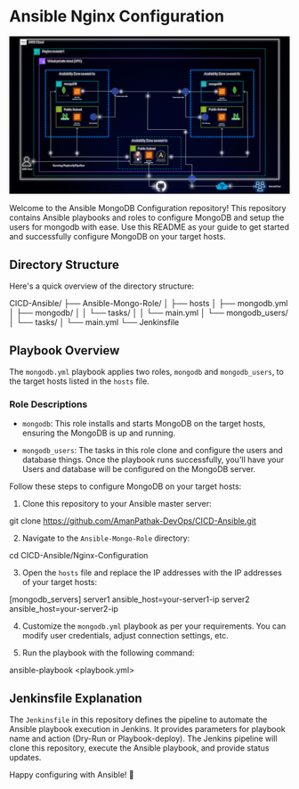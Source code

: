 # Ansible Nginx Configuration

![Project Image](../assets/AWS-Infra-Diagram.gif)

Welcome to the Ansible MongoDB Configuration repository! This repository contains Ansible playbooks and roles to configure MongoDB and setup the users for mongodb with ease. Use this README as your guide to get started and successfully configure MongoDB on your target hosts.

## Directory Structure

Here's a quick overview of the directory structure:

CICD-Ansible/
├── Ansible-Mongo-Role/
│   ├── hosts
│   ├── mongodb.yml
│   ├── mongodb/
│   │   └── tasks/
│   │       └── main.yml
│   └── mongodb_users/
│       └── tasks/
│           └── main.yml
└── Jenkinsfile



## Playbook Overview

The `mongodb.yml` playbook applies two roles, `mongodb` and `mongodb_users`, to the target hosts listed in the `hosts` file.

### Role Descriptions

- `mongodb`: This role installs and starts MongoDB on the target hosts, ensuring the MongoDB is up and running.

- `mongodb_users`: The tasks in this role clone and configure the users and database things. Once the playbook runs successfully, you'll have your Users and database will be configured on the MongoDB server.



Follow these steps to configure MongoDB on your target hosts:

1. Clone this repository to your Ansible master server:

git clone https://github.com/AmanPathak-DevOps/CICD-Ansible.git


2. Navigate to the `Ansible-Mongo-Role` directory:

cd CICD-Ansible/Nginx-Configuration


3. Open the `hosts` file and replace the IP addresses with the IP addresses of your target hosts:

[mongodb_servers]
server1 ansible_host=your-server1-ip
server2 ansible_host=your-server2-ip


4. Customize the `mongodb.yml` playbook as per your requirements. You can modify user credentials, adjust connection settings, etc.

5. Run the playbook with the following command:

ansible-playbook <playbook.yml>




## Jenkinsfile Explanation

The `Jenkinsfile` in this repository defines the pipeline to automate the Ansible playbook execution in Jenkins. It provides parameters for playbook name and action (Dry-Run or Playbook-deploy). The Jenkins pipeline will clone this repository, execute the Ansible playbook, and provide status updates.

Happy configuring with Ansible! :tada:
